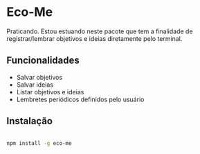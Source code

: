 # Eco-Me

Praticando. Estou estuando neste pacote que tem a finalidade de registrar/lembrar objetivos e ideias diretamente pelo terminal.

## Funcionalidades

- Salvar objetivos
- Salvar ideias
- Listar objetivos e ideias
- Lembretes periódicos definidos pelo usuário

## Instalação

```bash

npm install -g eco-me